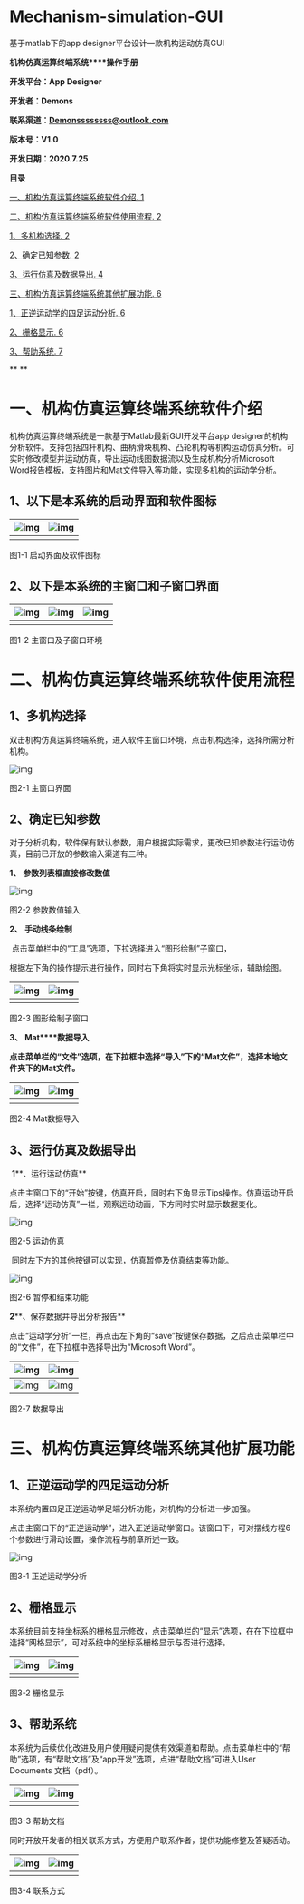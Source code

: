 # Mechanism-simulation-GUI
基于matlab下的app designer平台设计一款机构运动仿真GUI

**机构仿真运算终端系统****操作手册**

 

**开发平台：App Designer**

**开发者：Demons**

**联系渠道：Demonssssssss@outlook.com**

**版本号：V1.0**

**开发日期：2020.7.25**

 

**目录**

[一、机构仿真运算终端系统软件介绍. 1](#_Toc46578222)

[二、机构仿真运算终端系统软件使用流程. 2](#_Toc46578223)

[1、多机构选择. 2](#_Toc46578224)

[2、确定已知参数. 2](#_Toc46578225)

[3、运行仿真及数据导出. 4](#_Toc46578226)

[三、机构仿真运算终端系统其他扩展功能. 6](#_Toc46578227)

[1、正逆运动学的四足运动分析. 6](#_Toc46578228)

[2、栅格显示. 6](#_Toc46578229)

[3、帮助系统. 7](#_Toc46578230)

 

**
**

# 一、机构仿真运算终端系统软件介绍

  机构仿真运算终端系统是一款基于Matlab最新GUI开发平台app designer的机构分析软件。支持包括四杆机构、曲柄滑块机构、凸轮机构等机构运动仿真分析。可实时修改模型并运动仿真，导出运动线图数据流以及生成机构分析Microsoft Word报告模板，支持图片和Mat文件导入等功能，实现多机构的运动学分析。

  

##   1、以下是本系统的启动界面和软件图标

| ![img](README.assets/clip_image002.jpg) | ![img](README.assets/clip_image003.png) |
| :-------------------------------------: | :-------------------------------------: |
|                                         |                                         |

图1-1 启动界面及软件图标

 

##    2、以下是本系统的主窗口和子窗口界面

| ![img](README.assets/clip_image005.png) | ![img](README.assets/clip_image007.png) | ![img](README.assets/clip_image009.png) |
| --------------------------------------- | --------------------------------------- | --------------------------------------- |
|                                         |                                         |                                         |

图1-2 主窗口及子窗口环境

 



 

# 二、机构仿真运算终端系统软件使用流程

## 1、多机构选择

  双击机构仿真运算终端系统，进入软件主窗口环境，点击机构选择，选择所需分析机构。

 

![img](README.assets/clip_image011.jpg)

图2-1 主窗口界面

## 2、确定已知参数

  对于分析机构，软件保有默认参数，用户根据实际需求，更改已知参数进行运动仿真，目前已开放的参数输入渠道有三种。

**1、** **参数列表框直接修改数值**

![img](README.assets/clip_image013.jpg)

图2-2 参数数值输入

**2、** **手动线条绘制**

​    点击菜单栏中的“工具”选项，下拉选择进入“图形绘制”子窗口，

根据左下角的操作提示进行操作，同时右下角将实时显示光标坐标，辅助绘图。

| ![img](README.assets/clip_image015.jpg) | ![img](README.assets/clip_image017.jpg) |
| --------------------------------------- | --------------------------------------- |
|                                         |                                         |

图2-3 图形绘制子窗口

**3、** **Mat****数据导入**

   **点击菜单栏的“文件”选项，在下拉框中选择“导入”下的“Mat文件”，选择本地文件夹下的Mat文件。**

 

| ![img](README.assets/clip_image019.jpg) | ![img](README.assets/clip_image021.jpg) |
| --------------------------------------- | --------------------------------------- |
|                                         |                                         |

图2-4 Mat数据导入

## 3、运行仿真及数据导出

​       **1****、运行运动仿真**

​       点击主窗口下的“开始”按键，仿真开启，同时右下角显示Tips操作。仿真运动开启后，选择“运动仿真”一栏，观察运动动画，下方同时实时显示数据变化。

![img](README.assets/clip_image023.jpg)

图2-5 运动仿真

​    同时左下方的其他按键可以实现，仿真暂停及仿真结束等功能。

![img](README.assets/clip_image025.jpg)

图2-6 暂停和结束功能

   **2****、保存数据并导出分析报告**

​    点击“运动学分析”一栏，再点击左下角的“save”按键保存数据，之后点击菜单栏中的“文件”，在下拉框中选择导出为“Microsoft Word”。

| ![img](README.assets/clip_image027.jpg) | ![img](README.assets/clip_image029.jpg) |
| --------------------------------------- | --------------------------------------- |
| ![img](README.assets/clip_image031.jpg) | ![img](README.assets/clip_image033.jpg) |

图2-7 数据导出

# 三、机构仿真运算终端系统其他扩展功能

## 1、正逆运动学的四足运动分析

  本系统内置四足正逆运动学足端分析功能，对机构的分析进一步加强。

  点击主窗口下的“正逆运动学”，进入正逆运动学窗口。该窗口下，可对摆线方程6个参数进行滑动设置，操作流程与前章所述一致。

![img](README.assets/clip_image035.jpg)

图3-1 正逆运动学分析

## 2、栅格显示

​    本系统目前支持坐标系的栅格显示修改，点击菜单栏的“显示”选项，在在下拉框中选择“网格显示”，可对系统中的坐标系栅格显示与否进行选择。

| ![img](README.assets/clip_image037.jpg) | ![img](README.assets/clip_image039.jpg) |
| --------------------------------------- | --------------------------------------- |
|                                         |                                         |

图3-2 栅格显示

 

## 3、帮助系统

  本系统为后续优化改进及用户使用疑问提供有效渠道和帮助。点击菜单栏中的“帮助”选项，有“帮助文档”及“app开发”选项，点进“帮助文档”可进入User Documents 文档（pdf）。

| ![img](README.assets/clip_image041.jpg) | ![img](README.assets/clip_image043.jpg) |
| --------------------------------------- | --------------------------------------- |
|                                         |                                         |

 图3-3 帮助文档

  同时开放开发者的相关联系方式，方便用户联系作者，提供功能修整及答疑活动。

| ![img](README.assets/clip_image045.jpg) | ![img](README.assets/clip_image047.jpg) |
| --------------------------------------- | --------------------------------------- |
|                                         |                                         |

图3-4 联系方式